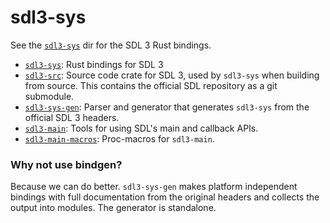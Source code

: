 # sdl3-sys

See the [`sdl3-sys`](sdl3-sys) dir for the SDL 3 Rust bindings.

- [`sdl3-sys`](sdl3-sys): Rust bindings for SDL 3
- [`sdl3-src`](sdl3-src): Source code crate for SDL 3, used by `sdl3-sys` when building from source.
  This contains the official SDL repository as a git submodule.
- [`sdl3-sys-gen`](sdl3-sys-gen): Parser and generator that generates `sdl3-sys` from the official SDL 3 headers.
- [`sdl3-main`](sdl3-main): Tools for using SDL's main and callback APIs.
- [`sdl3-main-macros`](sdl3-main-macros): Proc-macros for `sdl3-main`.

### Why not use bindgen?

Because we can do better. `sdl3-sys-gen` makes platform independent bindings with full documentation
from the original headers and collects the output into modules. The generator is standalone.
